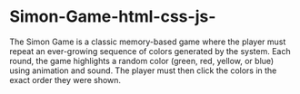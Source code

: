 # Simon-Game-html-css-js-
The Simon Game is a classic memory-based game where the player must repeat an ever-growing sequence of colors generated by the system. Each round, the game highlights a random color (green, red, yellow, or blue) using animation and sound. The player must then click the colors in the exact order they were shown.
